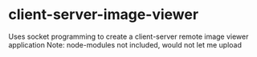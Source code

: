 # client-server-image-viewer
Uses socket programming to create a client-server remote image viewer application
Note: node-modules not included, would not let me upload 
